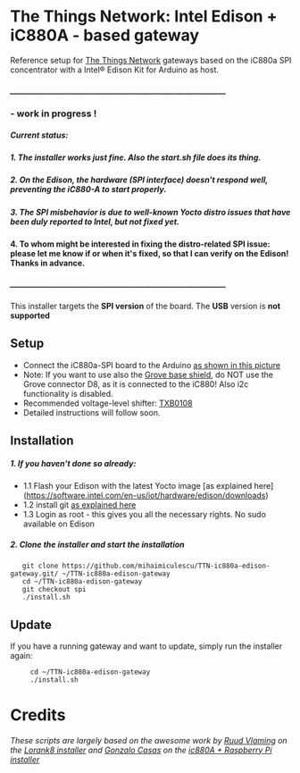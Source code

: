 # The Things Network: Intel Edison + iC880A - based gateway
Reference setup for [The Things Network](http://thethingsnetwork.org/) gateways based on the iC880a SPI concentrator with a Intel® Edison Kit for Arduino as host.
##### __________________________________________________________
### - work in progress !
##### Current status:
##### 1. The installer works just fine. Also the start.sh file does its thing.
##### 2. On the Edison, the hardware (SPI interface) doesn't respond well, preventing the iC880-A to start properly.
##### 3. The SPI misbehavior is due to well-known Yocto distro issues that have been duly reported to Intel, but not fixed yet.
#### 4. To whom might be interested in fixing the distro-related SPI issue: please let me know if or when it's fixed, so that I can verify on the Edison! Thanks in advance.
##### __________________________________________________________

This installer targets the **SPI version** of the board. The **USB** version is **not supported**

## Setup
- Connect the iC880a-SPI board to the Arduino [as shown in this picture](images/Connexions.jpg)
- Note: If you want to use also the [Grove base shield](http://www.seeedstudio.com/wiki/Base_shield_v2), do NOT use the Grove connector D8, as it is connected to the iC880! Also i2c functionality is disabled.
- Recommended voltage-level shifter: [TXB0108](http://www.ti.com/product/TXB0108)
- Detailed instructions will follow soon. 

## Installation
##### 1. If you haven't done so already:
 - 1.1 Flash your Edison with the latest Yocto image [as explained here] (https://software.intel.com/en-us/iot/hardware/edison/downloads)
 - 1.2 install git [as explained here](https://github.com/w4ilun/edison-guides/wiki/Installing-Git-on-Intel-Edison)
 - 1.3 Login as root - this gives you all the necessary rights. No sudo available on Edison

##### 2. Clone the installer and start the installation

       git clone https://github.com/mihaimiculescu/TTN-ic880a-edison-gateway.git/ ~/TTN-ic880a-edison-gateway
       cd ~/TTN-ic880a-edison-gateway
       git checkout spi
       ./install.sh

## Update

If you have a running gateway and want to update, simply run the installer again:

         cd ~/TTN-ic880a-edison-gateway
         ./install.sh

# Credits

###### These scripts are largely based on the awesome work by [Ruud Vlaming](https://github.com/devlaam) on the [Lorank8 installer](https://github.com/Ideetron/Lorank) and [Gonzalo Casas](https://github.com/gonzalocasas) on the [ic880A + Raspberry Pi installer](https://github.com/ttn-zh/ic880a-gateway)
